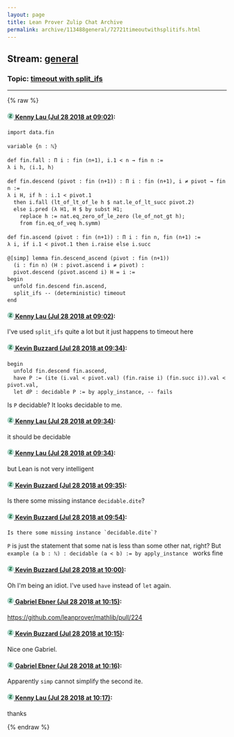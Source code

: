```yaml
---
layout: page
title: Lean Prover Zulip Chat Archive 
permalink: archive/113488general/72721timeoutwithsplitifs.html
---
```


## Stream: [general](index.html)
### Topic: [timeout with split_ifs](72721timeoutwithsplitifs.html)

---


{% raw %}
#### [![Click to go to Zulip](../../assets/img/zulip2.png) Kenny Lau (Jul 28 2018 at 09:02)](https://leanprover.zulipchat.com/#narrow/stream/113488-general/topic/timeout%20with%20split_ifs/near/130454443):
```lean
import data.fin

variable {n : ℕ}

def fin.fall : Π i : fin (n+1), i.1 < n → fin n :=
λ i h, ⟨i.1, h⟩

def fin.descend (pivot : fin (n+1)) : Π i : fin (n+1), i ≠ pivot → fin n :=
λ i H, if h : i.1 < pivot.1
  then i.fall (lt_of_lt_of_le h $ nat.le_of_lt_succ pivot.2)
  else i.pred (λ H1, H $ by subst H1;
    replace h := nat.eq_zero_of_le_zero (le_of_not_gt h);
    from fin.eq_of_veq h.symm)

def fin.ascend (pivot : fin (n+1)) : Π i : fin n, fin (n+1) :=
λ i, if i.1 < pivot.1 then i.raise else i.succ

@[simp] lemma fin.descend_ascend (pivot : fin (n+1))
  (i : fin n) (H : pivot.ascend i ≠ pivot) :
  pivot.descend (pivot.ascend i) H = i :=
begin
  unfold fin.descend fin.ascend,
  split_ifs -- (deterministic) timeout
end
```

#### [![Click to go to Zulip](../../assets/img/zulip2.png) Kenny Lau (Jul 28 2018 at 09:02)](https://leanprover.zulipchat.com/#narrow/stream/113488-general/topic/timeout%20with%20split_ifs/near/130454446):
I've used `split_ifs` quite a lot but it just happens to timeout here

#### [![Click to go to Zulip](../../assets/img/zulip2.png) Kevin Buzzard (Jul 28 2018 at 09:34)](https://leanprover.zulipchat.com/#narrow/stream/113488-general/topic/timeout%20with%20split_ifs/near/130455338):
```lean
begin
  unfold fin.descend fin.ascend,
  have P := (ite (i.val < pivot.val) (fin.raise i) (fin.succ i)).val < pivot.val,
  let dP : decidable P := by apply_instance, -- fails
```

Is `P` decidable? It looks decidable to me.

#### [![Click to go to Zulip](../../assets/img/zulip2.png) Kenny Lau (Jul 28 2018 at 09:34)](https://leanprover.zulipchat.com/#narrow/stream/113488-general/topic/timeout%20with%20split_ifs/near/130455339):
it should be decidable

#### [![Click to go to Zulip](../../assets/img/zulip2.png) Kenny Lau (Jul 28 2018 at 09:34)](https://leanprover.zulipchat.com/#narrow/stream/113488-general/topic/timeout%20with%20split_ifs/near/130455342):
but Lean is not very intelligent

#### [![Click to go to Zulip](../../assets/img/zulip2.png) Kevin Buzzard (Jul 28 2018 at 09:35)](https://leanprover.zulipchat.com/#narrow/stream/113488-general/topic/timeout%20with%20split_ifs/near/130455351):
Is there some missing instance `decidable.dite`?

#### [![Click to go to Zulip](../../assets/img/zulip2.png) Kevin Buzzard (Jul 28 2018 at 09:54)](https://leanprover.zulipchat.com/#narrow/stream/113488-general/topic/timeout%20with%20split_ifs/near/130455871):
```quote
Is there some missing instance `decidable.dite`?
```
 `P` is just the statement that some nat is less than some other nat, right? But `example (a b : ℕ) : decidable (a < b) := by apply_instance ` works fine

#### [![Click to go to Zulip](../../assets/img/zulip2.png) Kevin Buzzard (Jul 28 2018 at 10:00)](https://leanprover.zulipchat.com/#narrow/stream/113488-general/topic/timeout%20with%20split_ifs/near/130456027):
Oh I'm being an idiot. I've used `have` instead of `let` again.

#### [![Click to go to Zulip](../../assets/img/zulip2.png) Gabriel Ebner (Jul 28 2018 at 10:15)](https://leanprover.zulipchat.com/#narrow/stream/113488-general/topic/timeout%20with%20split_ifs/near/130456430):
https://github.com/leanprover/mathlib/pull/224

#### [![Click to go to Zulip](../../assets/img/zulip2.png) Kevin Buzzard (Jul 28 2018 at 10:15)](https://leanprover.zulipchat.com/#narrow/stream/113488-general/topic/timeout%20with%20split_ifs/near/130456434):
Nice one Gabriel.

#### [![Click to go to Zulip](../../assets/img/zulip2.png) Gabriel Ebner (Jul 28 2018 at 10:16)](https://leanprover.zulipchat.com/#narrow/stream/113488-general/topic/timeout%20with%20split_ifs/near/130456474):
Apparently `simp` cannot simplify the second ite.

#### [![Click to go to Zulip](../../assets/img/zulip2.png) Kenny Lau (Jul 28 2018 at 10:17)](https://leanprover.zulipchat.com/#narrow/stream/113488-general/topic/timeout%20with%20split_ifs/near/130456480):
thanks


{% endraw %}
